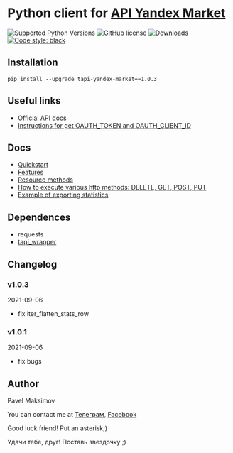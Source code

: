 # Python client for [API Yandex Market](https://yandex.ru/dev/metrika/doc/api2/concept/about-docpage/)

![Supported Python Versions](https://img.shields.io/static/v1?label=python&message=>=3.6&color=green)
[![GitHub license](https://img.shields.io/badge/license-MIT-blue.svg)](https://raw.githubusercontent.com/vintasoftware/tapioca-wrapper/master/LICENSE)
[![Downloads](https://pepy.tech/badge/tapi-yandex-market)](https://pepy.tech/project/tapi-yandex-market)
<a href="https://github.com/psf/black"><img alt="Code style: black" src="https://img.shields.io/badge/code%20style-black-000000.svg"></a>


## Installation
    pip install --upgrade tapi-yandex-market==1.0.3

## Useful links
- [Official API docs](https://yandex.ru/dev/market/partner/doc/dg/concepts/about.html)
- [Instructions for get OAUTH_TOKEN and OAUTH_CLIENT_ID](https://yandex.ru/dev/market/partner/doc/dg/concepts/authorization.html)

## Docs
- [Quickstart](docs/quickstart.md)
- [Features](docs/features.md)
- [Resource methods](docs/code_sample_for_resources.md)
- [How to execute various http methods: DELETE, GET, POST, PUT](docs/api_requests.md)
- [Example of exporting statistics](docs/example-of-exporting-statistics.md)


## Dependences
- requests
- [tapi_wrapper](https://github.com/pavelmaksimov/tapi-wrapper)


## Changelog
### v1.0.3
2021-09-06
- fix iter_flatten_stats_row

### v1.0.1
2021-09-06
- fix bugs

## Author
Pavel Maksimov

You can contact me at
[Телеграм](https://t.me/pavel_maksimow),
[Facebook](https://www.facebook.com/pavel.maksimow)

Good luck friend! Put an asterisk;)

Удачи тебе, друг! Поставь звездочку ;)
